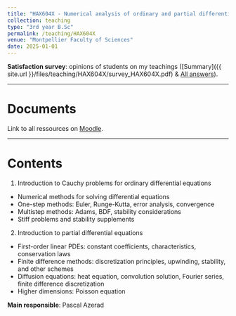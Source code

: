 ```yaml
---
title: "HAX604X - Numerical analysis of ordinary and partial differential equations"
collection: teaching
type: "3rd year B.Sc"
permalink: /teaching/HAX604X
venue: "Montpellier Faculty of Sciences"
date: 2025-01-01
---
```


<b>Satisfaction survey</b>: opinions of students on my teachings ([Summary]({{ site.url }}/files/teaching/HAX604X/survey_HAX604X.pdf) & [All answers](https://docs.google.com/spreadsheets/d/1qpvNiTXrOnZMDtKGudk83oF0qZt7Sh9JKCIGzUL10OY/edit?usp=share_link)).

***

Documents
======

Link to all ressources on [Moodle](https://moodle.umontpellier.fr).

***

Contents
======

1) Introduction to Cauchy problems for ordinary differential equations
- Numerical methods for solving differential equations
- One-step methods: Euler, Runge-Kutta, error analysis, convergence
- Multistep methods: Adams, BDF, stability considerations
- Stiff problems and stability supplements

2) Introduction to partial differential equations
- First-order linear PDEs: constant coefficients, characteristics, conservation laws
- Finite difference methods: discretization principles, upwinding, stability, and other schemes
- Diffusion equations: heat equation, convolution solution, Fourier series, finite difference discretization
- Higher dimensions: Poisson equation

**Main responsible**: Pascal Azerad


